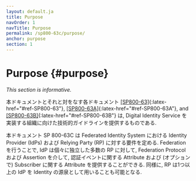 ```yaml
---
layout: default.ja
title: Purpose
navOrder: 1
navTitle: Purpose
permalink: /sp800-63c/purpose/
anchor: purpose
section: 1
---
```


# Purpose {#purpose}

_This section is informative._

<!--
This publication and its companion volumes, [[SP800-63]](../_sp800-63/sec1_purpose.md#purpose){:latex-href="#ref-SP800-63"}, [[SP800-63A]](../_sp800-63a/sec1_purpose.md#purpose){:latex-href="#ref-SP800-63A"}, and [[SP800-63B]](../_sp800-63b/sec1_purpose.md#purpose){:latex-href="#ref-SP800-63B"}, provide technical guidelines to organizations for the implementation of digital identity services.
-->

本ドキュメントとそれと対をなす各ドキュメント [[SP800-63]](../_sp800-63/sec1_purpose.ja.md#purpose){:latex-href="#ref-SP800-63"}, [[SP800-63A]](../_sp800-63a/sec1_purpose.ja.md#purpose){:latex-href="#ref-SP800-63A"}, and [[SP800-63B]](../_sp800-63b/sec1_purpose.ja.md#purpose){:latex-href="#ref-SP800-63B"} は, Digital Identity Service を実装する組織に向けた技術的ガイドラインを提供するものである.

<!--
This document, SP 800-63C, provides requirements to identity providers (IdPs) and relying parties (RPs) of federated identity systems. Federation allows a given IdP to provide authentication attributes and (optionally) subscriber attributes to a number of separately-administered RPs through the use of federation protocols and assertions. Similarly, RPs can use more than one IdP as sources of identities.
-->

本ドキュメント SP 800-63C は Federated Identity System における Identity Provider (IdPs) および Relying Party (RP) に対する要件を定める.
Federation を行うことで, IdP は個々に独立した多数の RP に対して, Federation Protocol および Assertion を介して, 認証イベントに関する Attribute および (オプションで) Subscriber に関する Attribute を提供することができる.
同様に, RP は1つ以上の IdP を Identity の源泉として用いることも可能となる.